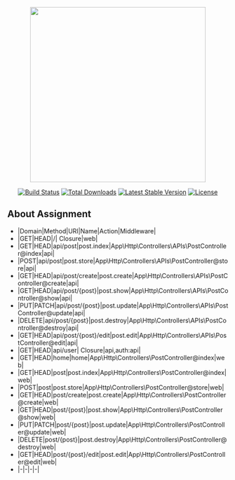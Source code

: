 <p align="center"><img src="https://res.cloudinary.com/dtfbvvkyp/image/upload/v1566331377/laravel-logolockup-cmyk-red.svg" width="400"></p>

<p align="center">
<a href="https://travis-ci.org/laravel/framework"><img src="https://travis-ci.org/laravel/framework.svg" alt="Build Status"></a>
<a href="https://packagist.org/packages/laravel/framework"><img src="https://poser.pugx.org/laravel/framework/d/total.svg" alt="Total Downloads"></a>
<a href="https://packagist.org/packages/laravel/framework"><img src="https://poser.pugx.org/laravel/framework/v/stable.svg" alt="Latest Stable Version"></a>
<a href="https://packagist.org/packages/laravel/framework"><img src="https://poser.pugx.org/laravel/framework/license.svg" alt="License"></a>
</p>

## About Assignment

- |Domain|Method|URI|Name|Action|Middleware|
- |GET|HEAD|/| Closure|web|
- |GET|HEAD|api/post|post.index|App\Http\Controllers\APIs\PostController@index|api|
- |POST|api/post|post.store|App\Http\Controllers\APIs\PostController@store|api|
- |GET|HEAD|api/post/create|post.create|App\Http\Controllers\APIs\PostController@create|api|
- |GET|HEAD|api/post/{post}|post.show|App\Http\Controllers\APIs\PostController@show|api|
- |PUT|PATCH|api/post/{post}|post.update|App\Http\Controllers\APIs\PostController@update|api|
- |DELETE|api/post/{post}|post.destroy|App\Http\Controllers\APIs\PostController@destroy|api|
- |GET|HEAD|api/post/{post}/edit|post.edit|App\Http\Controllers\APIs\PostController@edit|api|
- |GET|HEAD|api/user| Closure|api,auth:api|
- |GET|HEAD|home|home|App\Http\Controllers\PostController@index|web|
- |GET|HEAD|post|post.index|App\Http\Controllers\PostController@index|web|
- |POST|post|post.store|App\Http\Controllers\PostController@store|web|
- |GET|HEAD|post/create|post.create|App\Http\Controllers\PostController@create|web|
- |GET|HEAD|post/{post}|post.show|App\Http\Controllers\PostController@show|web|
- |PUT|PATCH|post/{post}|post.update|App\Http\Controllers\PostController@update|web|
- |DELETE|post/{post}|post.destroy|App\Http\Controllers\PostController@destroy|web|
- |GET|HEAD|post/{post}/edit|post.edit|App\Http\Controllers\PostController@edit|web|
- |-|-|-|-|

